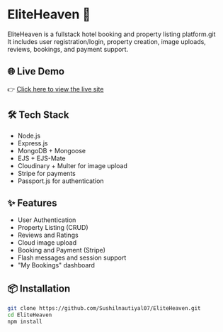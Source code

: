 # EliteHeaven 🏨

EliteHeaven is a fullstack hotel booking and property listing platform.git  
It includes user registration/login, property creation, image uploads, reviews, bookings, and payment support.

## 🌐 Live Demo

👉 [Click here to view the live site](https://eliteheaven.onrender.com/listings)



## 🛠️ Tech Stack
- Node.js
- Express.js
- MongoDB + Mongoose
- EJS + EJS-Mate
- Cloudinary + Multer for image upload
- Stripe for payments
- Passport.js for authentication

## ✨ Features
- User Authentication
- Property Listing (CRUD)
- Reviews and Ratings
- Cloud image upload
- Booking and Payment (Stripe)
- Flash messages and session support
- "My Bookings" dashboard

## 📦 Installation
```bash
git clone https://github.com/Sushilnautiyal07/EliteHeaven.git
cd EliteHeaven
npm install
